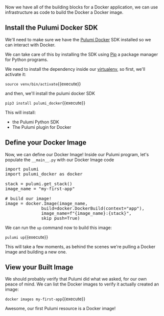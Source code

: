 Now we have all of the building blocks for a Docker application, we can use infrastructure as code to build the Docker a Docker image.

## Install the Pulumi Docker SDK

We'll need to make sure we have the [Pulumi Docker](https://www.pulumi.com/docs/reference/pkg/docker/) SDK installed so we can interact with Docker.

We can take care of this by installing the SDK using [Pip](https://pypi.org/project/pip/) a package manager for Python programs.

We need to install the dependency inside our [virtualenv](https://virtualenv.pypa.io/en/latest/), so first, we'll activate it:

`source venv/bin/activate`{{execute}}

and then, we'll install the pulumi docker SDK

`pip3 install pulumi_docker`{{execute}}

This will install:

  - the Pulumi Python SDK
  - The Pulumi plugin for Docker

## Define your Docker Image

Now, we can define our Docker Image! Inside our Pulumi program, let's populate the `__main__.py` with our Docker Image code

<pre class="file" data-filename="my-first-app/__main__.py" data-target="replace">
import pulumi
import pulumi_docker as docker

stack = pulumi.get_stack()
image_name = "my-first-app"

# build our image!
image = docker.Image(image_name,
              build=docker.DockerBuild(context="app"),
              image_name=f"{image_name}:{stack}",
              skip_push=True)
</pre>

We can run the `up` command now to build this image:

`pulumi up`{{execute}}

This will take a few moments, as behind the scenes we're pulling a Docker image and building a new one.

## View your Built Image

We should probably verify that Pulumi did what we asked, for our own peace of mind. We can list the Docker images to verify it actually created an image:

`docker images my-first-app`{{execute}}

Awesome, our first Pulumi resource is a Docker image!
